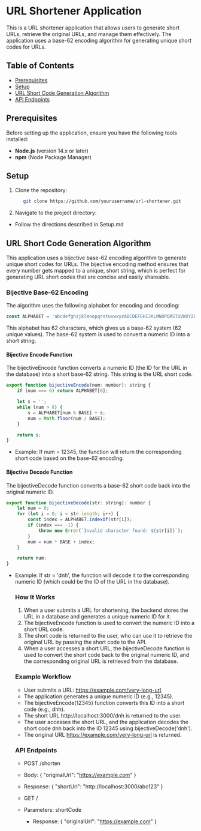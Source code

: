 # URL Shortener Application

This is a URL shortener application that allows users to generate short URLs, retrieve the original URLs, and manage them effectively. The application uses a base-62 encoding algorithm for generating unique short codes for URLs.

## Table of Contents

- [Prerequisites](#prerequisites)
- [Setup](#setup)
- [URL Short Code Generation Algorithm](#url-short-code-generation-algorithm)
- [API Endpoints](#api-endpoints)

## Prerequisites

Before setting up the application, ensure you have the following tools installed:

- **Node.js** (version 14.x or later)
- **npm** (Node Package Manager)

## Setup

1. Clone the repository:
   ```bash
      git clone https://github.com/yourusername/url-shortener.git
   ```
2. Navigate to the project directory:

- Follow the directions described in Setup.md

## URL Short Code Generation Algorithm

This application uses a bijective base-62 encoding algorithm to generate unique short codes for URLs. The bijective encoding method ensures that every number gets mapped to a unique, short string, which is perfect for generating URL short codes that are concise and easily shareable.

### Bijective Base-62 Encoding

The algorithm uses the following alphabet for encoding and decoding:

```js
const ALPHABET = 'abcdefghijklmnopqrstuvwxyzABCDEFGHIJKLMNOPQRSTUVWXYZ0123456789';
```

This alphabet has 62 characters, which gives us a base-62 system (62 unique values). The base-62 system is used to convert a numeric ID into a short string.

#### Bijective Encode Function

The bijectiveEncode function converts a numeric ID (the ID for the URL in the database) into a short base-62 string. This string is the URL short code.

```js
export function bijectiveEncode(num: number): string {
	if (num === 0) return ALPHABET[0];

	let s = '';
	while (num > 0) {
		s = ALPHABET[num % BASE] + s;
		num = Math.floor(num / BASE);
	}

	return s;
}
```

- Example:
  If num = 12345, the function will return the corresponding short code based on the base-62 encoding.

#### Bijective Decode Function

The bijectiveDecode function converts a base-62 short code back into the original numeric ID.

```js
export function bijectiveDecode(str: string): number {
	let num = 0;
	for (let i = 0; i < str.length; i++) {
		const index = ALPHABET.indexOf(str[i]);
		if (index === -1) {
			throw new Error(`Invalid character found: ${str[i]}`);
		}
		num = num * BASE + index;
	}

	return num;
}
```

- Example:
  If str = 'dnh', the function will decode it to the corresponding numeric ID (which could be the ID of the URL in the database).

  ### How It Works

  1. When a user submits a URL for shortening, the backend stores the URL in a database and generates a unique numeric ID for it.
  2. The bijectiveEncode function is used to convert the numeric ID into a short URL code.
  3. The short code is returned to the user, who can use it to retrieve the original URL by passing the short code to the API.
  4. When a user accesses a short URL, the bijectiveDecode function is used to convert the short code back to the original numeric ID, and the corresponding original URL is retrieved from the database.

  ### Example Workflow

  - User submits a URL: https://example.com/very-long-url.
  - The application generates a unique numeric ID (e.g., 12345).
  - The bijectiveEncode(12345) function converts this ID into a short code (e.g., dnh).
  - The short URL http://localhost:3000/dnh is returned to the user.
  - The user accesses the short URL, and the application decodes the short code dnh back into the ID 12345 using bijectiveDecode('dnh').
  - The original URL https://example.com/very-long-url is returned.

  ### API Endpoints

  - POST /shorten

  - Body: { "originalUrl": "https://example.com" }
  - Response: { "shortUrl": "http://localhost:3000/abc123" }
  - GET /

  - Parameters: shortCode
    - Response: { "originalUrl": "https://example.com" }
